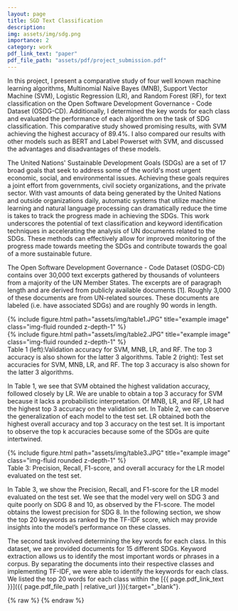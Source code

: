 ```yaml
---
layout: page
title: SGD Text Classification 
description: 
img: assets/img/sdg.png
importance: 2
category: work
pdf_link_text: "paper"
pdf_file_path: "assets/pdf/project_submission.pdf"
---
```


In this project, I present a comparative study of four well known machine learning algorithms, Multinomial Naïve Bayes (MNB), Support Vector Machine (SVM), Logistic Regression (LR), and Random Forest (RF), for text classification on the Open Software Development Governance - Code Dataset (OSDG-CD). Additionally, I determined the key words for each class and evaluated the performance of each algorithm on the task of SDG classification. This comparative study showed promising results, with SVM achieving the highest accuracy of 89.4%. I also compared our results with other models such as BERT and Label Powerset with SVM, and discussed the advantages and disadvantages of these models. 

The United Nations' Sustainable Development Goals (SDGs) are a set of 17 broad goals that seek to address some of the world's most urgent economic, social, and environmental issues. Achieving these goals requires a joint effort from governments, civil society organizations, and the private sector. With vast amounts of data being generated by the United Nations and outside organizations daily, automatic systems that utilize machine learning and natural language processing can dramatically reduce the time is takes to track the progress made in achieving the SDGs. This work underscores the potential of text classification and keyword identification techniques in accelerating the analysis of UN documents related to the SDGs. These methods can effectively allow for improved monitoring of the progress made towards meeting the SDGs and contribute towards the goal of a more sustainable future.

The Open Software Development Governance - Code Dataset (OSDG-CD) contains over 30,000 text excerpts gathered by thousands of volunteers from a majority of the UN Member States. The excerpts are of paragraph length and are derived from publicly available documents [1]. Roughly 3,000 of these documents are from UN-related sources. These documents are labeled (i.e. have associated SDGs) and are roughly 90 words in length. 

<div class="row justify-content-sm-center">
    <div class="col-sm-8 mt-3 mt-md-0">
        {% include figure.html path="assets/img/table1.JPG" title="example image" class="img-fluid rounded z-depth-1" %}
    </div>
    <div class="col-sm-4 mt-3 mt-md-0">
        {% include figure.html path="assets/img/table2.JPG" title="example image" class="img-fluid rounded z-depth-1" %}
    </div>
</div>
<div class="caption">
    Table 1 (left):Validation accuracy for SVM, MNB, LR, and RF. The top 3 accuracy is also shown for the latter 3 algorithms. Table 2 (right): Test set accuracies for SVM, MNB, LR, and RF. The top 3 accuracy is also shown for the latter 3 algorithms.
</div>

In Table 1, we see that SVM obtained the highest validation accuracy, followed closely by LR. We are unable to obtain a top 3 accuracy for SVM because it lacks a probabilistic interpretation. Of MNB, LR, and RF, LR had the highest top 3 accuracy on the validation set. In Table 2, we can observe the generalization of each model to the test set. LR obtained both the highest overall accuracy and top 3 accuracy on the test set. It is important to observe the top k accuracies because some of the SDGs are quite intertwined.

<div class="row">
    <div class="col-sm mt-3 mt-md-0">
        {% include figure.html path="assets/img/table3.JPG" title="example image" class="img-fluid rounded z-depth-1" %}
    </div>
</div>
<div class="caption">
    Table 3: Precision, Recall, F1-score, and overall accuracy for the LR model evaluated on the test set.
</div>

In Table 3, we show the Precision, Recall, and F1-score for the LR model evaluated on the test set. We see that the model very well on SDG 3 and quite poorly on SDG 8 and 10, as observed by the F1-score. The model obtains the lowest precision for SDG 8. In the following section, we show the top 20 keywords as ranked by the TF-IDF score, which may provide insights into the model’s performance on these classes. 


The second task involved determining the key words for each class. In this dataset, we are provided documents for 15 different SDGs. Keyword extraction allows us to identify the most important words or phrases in a corpus. By separating the documents into their respective classes and implementing TF-IDF, we were able to identify the keywords for each class. We listed the top 20 words for each class within the [{{ page.pdf_link_text }}]({{ page.pdf_file_path | relative_url }}){:target="_blank"}. 


{% raw %}
{% endraw %}
